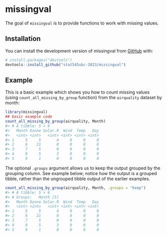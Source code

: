 
<!-- README.md is generated from README.Rmd. Please edit that file -->

# missingval

<!-- badges: start -->
<!-- badges: end -->

The goal of `missingval` is to provide functions to work with missing
values.

## Installation

You can install the development version of missingval from
[GitHub](https://github.com/) with:

``` r
# install.packages("devtools")
devtools::install_github("stat545ubc-2023/missingval")
```

## Example

This is a basic example which shows you how to count missing values
(using `count_all_missing_by_group` function) from the `airquality`
dataset by month:

``` r
library(missingval)
## basic example code
count_all_missing_by_group(airquality, Month)
#> # A tibble: 5 × 6
#>   Month Ozone Solar.R  Wind  Temp   Day
#>   <int> <int>   <int> <int> <int> <int>
#> 1     5     5       4     0     0     0
#> 2     6    21       0     0     0     0
#> 3     7     5       0     0     0     0
#> 4     8     5       3     0     0     0
#> 5     9     1       0     0     0     0
```

The optional `.groups` argument allows us to keep the output grouped by
the grouping column. See example below; notice how the output is a
grouped tibble, rather than the ungrouped tibble output of the earlier
examples.

``` r
count_all_missing_by_group(airquality, Month, .groups = "keep")
#> # A tibble: 5 × 6
#> # Groups:   Month [5]
#>   Month Ozone Solar.R  Wind  Temp   Day
#>   <int> <int>   <int> <int> <int> <int>
#> 1     5     5       4     0     0     0
#> 2     6    21       0     0     0     0
#> 3     7     5       0     0     0     0
#> 4     8     5       3     0     0     0
#> 5     9     1       0     0     0     0
```
